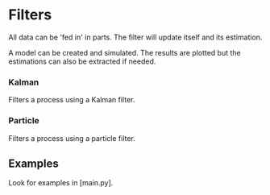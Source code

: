 # Filters

All data can be 'fed in' in parts. The filter will update itself and its estimation.

A model can be created and simulated. The results are plotted but the estimations can also be extracted if needed.

### Kalman

Filters a process using a Kalman filter.

### Particle

Filters a process using a particle filter.

## Examples

Look for examples in [main.py].
